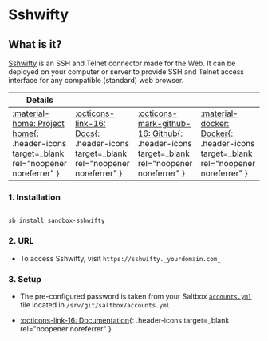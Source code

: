 # Sshwifty

## What is it?

[Sshwifty](https://github.com/nirui/sshwifty) is an SSH and Telnet connector made for the Web. It can be deployed on your computer or server to provide SSH and Telnet access interface for any compatible (standard) web browser.

| Details     |             |             |             |
|-------------|-------------|-------------|-------------|
| [:material-home: Project home](https://github.com/nirui/sshwifty){: .header-icons target=_blank rel="noopener noreferrer" } | [:octicons-link-16: Docs](https://github.com/nirui/sshwifty){: .header-icons target=_blank rel="noopener noreferrer" } | [:octicons-mark-github-16: Github](https://github.com/nirui/sshwifty){: .header-icons target=_blank rel="noopener noreferrer" } | [:material-docker: Docker](https://hub.docker.com/r/niruix/sshwifty){: .header-icons target=_blank rel="noopener noreferrer" }|

### 1. Installation

``` shell

sb install sandbox-sshwifty

```

### 2. URL

- To access Sshwifty, visit `https://sshwifty._yourdomain.com_`

### 3. Setup

- The pre-configured password is taken from your Saltbox [`accounts.yml`](../../saltbox/install/install.md#configuration) file located in `/srv/git/saltbox/accounts.yml`

- [:octicons-link-16: Documentation](https://github.com/nirui/sshwifty){: .header-icons target=_blank rel="noopener noreferrer" }
